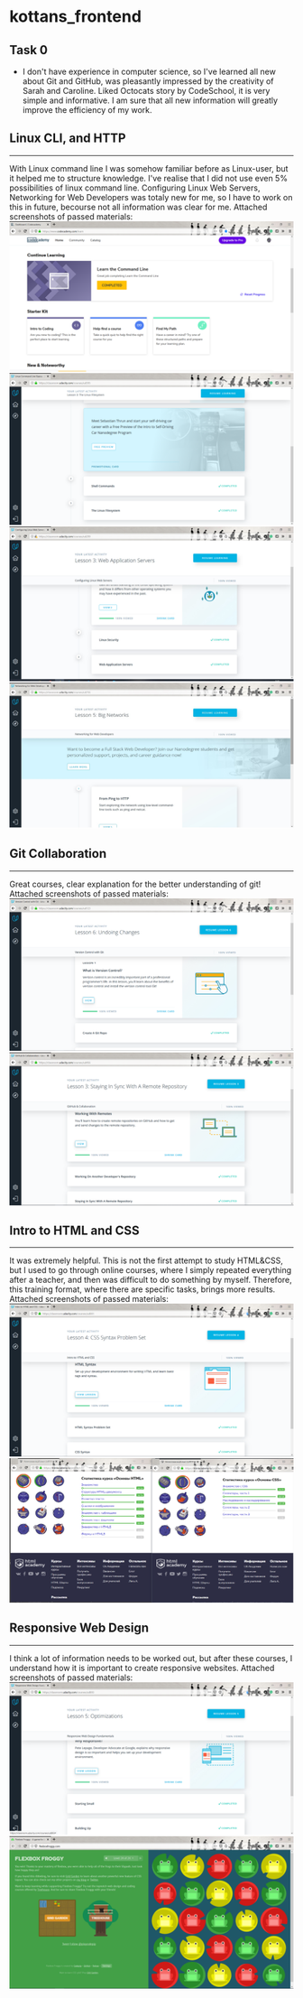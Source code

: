 # kottans_frontend

Task 0
-----------
* I don't have experience in computer science, so I've learned all new about Git and GitHub, was pleasantly impressed by the creativity of Sarah and Caroline. Liked Octocats story by CodeSchool, it is very simple and informative.
I am sure that all new information will greatly improve the efficiency of my work.



## Linux CLI, and HTTP
-----------
With Linux command line I was somehow familiar before as Linux-user, but it helped me to structure knowledge. I've realise that I did not use even 5% possibilities of linux command line.
Configuring Linux Web Servers, Networking for Web Developers was totaly new for me, so I have to work on this in future, becourse not all information was clear for me.
Attached screenshots of passed materials:
![Learn the Command Line](task_linux_cli/command.png "Learn the Command Line")
![Linux Command Line](task_linux_cli/commandline.png "Linux Command Line")
![Configuring Linux Web Servers](task_linux_cli/lservers.jpg "Configuring Linux Web Servers")
![Networking for Web Developers](task_linux_cli/network.jpg "Networking for Web Developers")



## Git Collaboration
-----------

Great courses, clear explanation for the better understanding of git!
Attached screenshots of passed materials:
![What is Version Control](task_git_collaboration/vcgit.png "Version Control with Git")
![GitHub & Collaboration](task_git_collaboration/gitcollab.png "GitHub & Collaboration")


## Intro to HTML and CSS
--------------
It was extremely helpful. This is not the first attempt to study HTML&CSS, but I used to go through online courses, 
where I simply repeated everything after a teacher, and then was difficult to do something by myself. 
Therefore, this training format, where there are specific tasks, brings more results.
Attached screenshots of passed materials:
![Intro to HTML and CSS](task_git_html_css_intro/intro.png "Intro to HTML and CSS")
![HTML Academy: Basics of HTML & Basics of CSS](task_git_html_css_intro/html-css.png "HTML Academy: Basics of HTML & Basics of CSS")

## Responsive Web Design
--------------

I think a lot of information needs to be worked out, but after these courses, 
I understand how it is important to create responsive websites. 
Attached screenshots of passed materials:
![Responsive Web Design Fundamentals](task_responsive_web_design/rwdf.png "Responsive Web Design Fundamentals")
![Flexbox Froggy](task_responsive_web_design/frog.png "Flexbox Froggy")